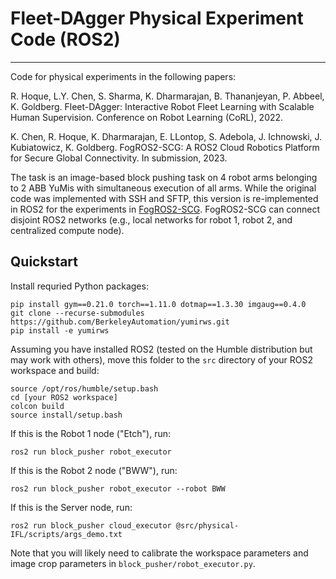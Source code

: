 # Fleet-DAgger Physical Experiment Code (ROS2)
------------
Code for physical experiments in the following papers: 

R. Hoque, L.Y. Chen, S. Sharma, K. Dharmarajan, B. Thananjeyan, P. Abbeel, K. Goldberg. Fleet-DAgger: Interactive Robot Fleet Learning with Scalable Human Supervision. Conference on Robot Learning (CoRL), 2022.

K. Chen, R. Hoque, K. Dharmarajan, E. LLontop, S. Adebola, J. Ichnowski, J. Kubiatowicz, K. Goldberg. FogROS2-SCG: A ROS2 Cloud Robotics Platform for Secure Global Connectivity. In submission, 2023.

The task is an image-based block pushing task on 4 robot arms belonging to 2 ABB YuMis with simultaneous execution of all arms. While the original code was implemented with SSH and SFTP, this version is re-implemented in ROS2 for the experiments in [FogROS2-SCG](https://sites.google.com/view/fogros2-sgc). FogROS2-SCG can connect disjoint ROS2 networks (e.g., local networks for robot 1, robot 2, and centralized compute node).

## Quickstart

Install requried Python packages:
```
pip install gym==0.21.0 torch==1.11.0 dotmap==1.3.30 imgaug==0.4.0
git clone --recurse-submodules https://github.com/BerkeleyAutomation/yumirws.git
pip install -e yumirws
```

Assuming you have installed ROS2 (tested on the Humble distribution but may work with others), move this folder to the `src` directory of your ROS2 workspace and build:
```
source /opt/ros/humble/setup.bash
cd [your ROS2 workspace]
colcon build
source install/setup.bash
```

If this is the Robot 1 node ("Etch"), run:
```
ros2 run block_pusher robot_executor
```

If this is the Robot 2 node ("BWW"), run:
```
ros2 run block_pusher robot_executor --robot BWW
```

If this is the Server node, run:
```
ros2 run block_pusher cloud_executor @src/physical-IFL/scripts/args_demo.txt
```

Note that you will likely need to calibrate the workspace parameters and image crop parameters in `block_pusher/robot_executor.py`.